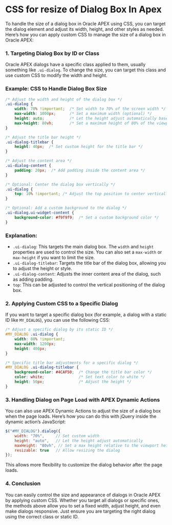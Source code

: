 # CSS for resize of Dialog Box In Apex
To handle the size of a dialog box in Oracle APEX using CSS, you can target the dialog element and adjust its width, height, and other styles as needed. Here’s how you can apply custom CSS to manage the size of a dialog box in Oracle APEX:

### 1. Targeting Dialog Box by ID or Class

Oracle APEX dialogs have a specific class applied to them, usually something like `.ui-dialog`. To change the size, you can target this class and use custom CSS to modify the width and height.

### Example: CSS to Handle Dialog Box Size

```css
/* Adjust the width and height of the dialog box */
.ui-dialog {
    width: 70% !important;  /* Set width to 70% of the screen width */
    max-width: 1000px;      /* Set a maximum width (optional) */
    height: auto;           /* Let the height adjust automatically based on content */
    max-height: 80vh;       /* Set a maximum height of 80% of the viewport height */
}

/* Adjust the title bar height */
.ui-dialog-titlebar {
    height: 40px;  /* Set custom height for the title bar */
}

/* Adjust the content area */
.ui-dialog-content {
    padding: 20px;  /* Add padding inside the content area */
}

/* Optional: Center the dialog box vertically */
.ui-dialog {
    top: 10% !important; /* Adjust the top position to center vertically */
}

/* Optional: Add a custom background to the dialog */
.ui-dialog.ui-widget-content {
    background-color: #f9f9f9;  /* Set a custom background color */
}
```

### Explanation:
- `.ui-dialog`: This targets the main dialog box. The `width` and `height` properties are used to control the size. You can also set a `max-width` or `max-height` if you want to limit the size.
- `.ui-dialog-titlebar`: Targets the title bar of the dialog box, allowing you to adjust the height or style.
- `.ui-dialog-content`: Adjusts the inner content area of the dialog, such as adding padding.
- `top`: This can be adjusted to control the vertical positioning of the dialog box.
  
### 2. Applying Custom CSS to a Specific Dialog

If you want to target a specific dialog box (for example, a dialog with a static ID like `MY_DIALOG`), you can use the following CSS:

```css
/* Adjust a specific dialog by its static ID */
#MY_DIALOG .ui-dialog {
    width: 80% !important;
    max-width: 1200px;
    height: 400px;
}

/* Specific title bar adjustments for a specific dialog */
#MY_DIALOG .ui-dialog-titlebar {
    background-color: #4CAF50;  /* Change the title bar color */
    color: white;               /* Set text color to white */
    height: 50px;               /* Adjust the height */
}
```

### 3. Handling Dialog on Page Load with APEX Dynamic Actions

You can also use APEX Dynamic Actions to adjust the size of a dialog box when the page loads. Here’s how you can do this with jQuery inside the dynamic action’s JavaScript:

```javascript
$("#MY_DIALOG").dialog({
    width: "70%",     // Set custom width
    height: "auto",   // Let the height adjust automatically
    maxHeight: "80vh", // Set a max height relative to the viewport height
    resizable: true   // Allow resizing the dialog
});
```

This allows more flexibility to customize the dialog behavior after the page loads.

### 4. Conclusion

You can easily control the size and appearance of dialogs in Oracle APEX by applying custom CSS. Whether you target all dialogs or specific ones, the methods above allow you to set a fixed width, adjust height, and even make dialogs responsive. Just ensure you are targeting the right dialog using the correct class or static ID.

